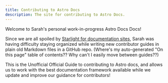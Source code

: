 ```yaml
---
title: Contributing to Astro Docs
description: The site for contributing to Astro Docs.
---
```


Welcome to Sarah's personal work-in-progress Astro Docs Docs!

Since we are all spoiled by [Starlight for documentation sites](https://starlight.astro.build), Sarah was having difficulty staying organized while writing new contributor guides in plain old Markdown files in a GitHub repo. (Where's my auto-generated "On this page" table of contents?? Why can't I easily move between guides??)

This is the Unofficial Official Guide to contributing to Astro docs, and allows us to work with the best documentation framework available while we update and improve our guidance for contributors!